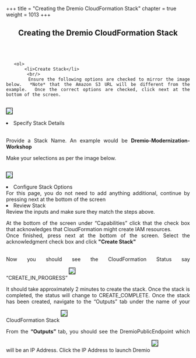 +++
title = "Creating the Dremio CloudFormation Stack"
chapter = true
weight = 1013
+++

<div style="text-align: justify">
    <center><h2>Creating the Dremio CloudFormation Stack</h2></center>

   <br/><br/>
       
       <ol>
           <li>Create Stack</li>
            <br/>
           Ensure the following options are checked to mirror the image below.  *Note* that the Amazon S3 URL will be different from the example.  Once the correct options are checked, click next at the bottom of the screen. 
<img src="../../images/dremio6.png" style="margin:15px 0px; border:1px solid black"/>
           <li> Specify Stack Details </li>
            <br/>
           
  Provide a Stack Name.  An example would be <b>Dremio-Modernization-Workshop</b>
           
Make your selections as per the image below.         
   
   <img src="../../images/dremio7.png" style="margin:15px 0px; border:1px solid black"/>
  <li>Configure Stack Options</li>
     For this page, you do not need to add anything additional, continue by pressing next at the bottom of the screen
 <br/>
<li> Review Stack  </li>
Review the inputs and make sure they match the steps above.


At the bottom of the screen under “Capabilities” click that the check box that acknowledges that CloudFormation might create IAM resources.
 <br/>
Once finished, press next at the bottom of the screen. Select the acknowledgment check box and click <b> "Create Stack"</b>

 <br/>
Now you should see the CloudFormation Status say “CREATE_IN_PROGRESS”

<img src="../../images/dremio8.png" style="margin:15px 0px; border:1px solid black"/>

It should take approximately 2 minutes to create the stack.  Once the stack is completed, the status will change to CREATE_COMPLETE.  Once the stack has been created, navigate to the “Outputs” tab under the name of your CloudFormation Stack
      <img src="../../images/dremio9.png" style="margin:15px 0px; border:1px solid black"/>
      
From the <b>“Outputs” </b> tab, you should see the DremioPublicEndpoint which will be an IP Address.  Click the IP Address to launch Dremio
      <img src="../../images/dremio10.png" style="margin:15px 0px; border:1px solid black"/>
       </ol>

   




</div>
